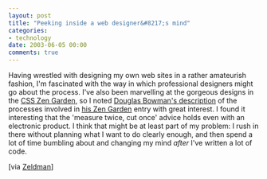 ```yaml
---
layout: post
title: "Peeking inside a web designer&#8217;s mind"
categories:
- technology
date: 2003-06-05 00:00
comments: true
---
```


<p>Having wrestled with designing my own web sites in a rather amateurish fashion, I'm fascinated with the way in which professional designers might go about the process. I've also been marvelling at the gorgeous designs in the <a href="http://www.csszengarden.com/" title="A demonstration of CSS based design">CSS Zen Garden</a>, so I noted <a href="http://www.stopdesign.com/articles/process/" title="A Design Process Revealed">Douglas Bowman's description</a> of the processes involved in <a href="http://www.csszengarden.com/?cssfile=017/017.css">his Zen Garden</a> entry with great interest. I found it interesting that the 'measure twice, cut once' advice holds even with an electronic product. I think that might be at least part of my problem: I rush in there without planning what I want to do clearly enough, and then spend a lot of time bumbling about and changing my mind <em>after</em> I've written a lot of code.</p>

<p>[via <a href="http://www.zeldman.com/">Zeldman</a>]</p>



